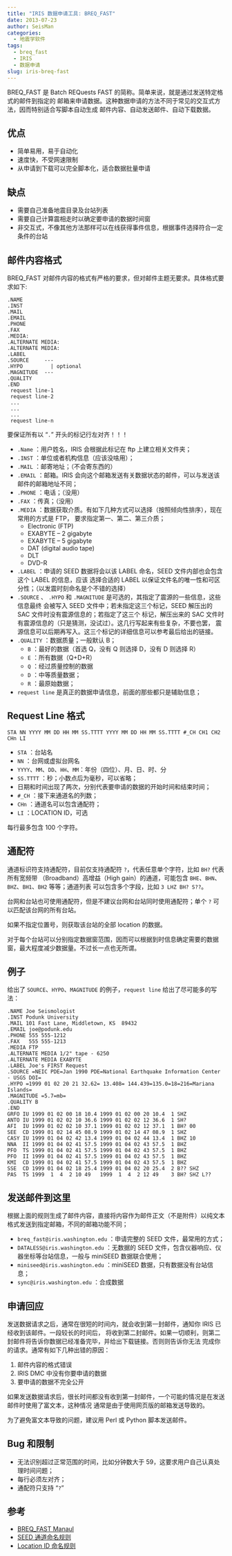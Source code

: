 ```yaml
---
title: "IRIS 数据申请工具: BREQ_FAST"
date: 2013-07-23
author: SeisMan
categories:
  - 地震学软件
tags:
  - breq_fast
  - IRIS
  - 数据申请
slug: iris-breq-fast
---
```


BREQ\_FAST 是 Batch REQuests FAST 的简称。简单来说，就是通过发送特定格式的邮件到指定的
邮箱来申请数据。这种数据申请的方法不同于常见的交互式方法，因而特别适合写脚本自动生成
邮件内容、自动发送邮件、自动下载数据。

<!--more-->

## 优点

-   简单易用，易于自动化
-   速度快，不受网速限制
-   从申请到下载可以完全脚本化，适合数据批量申请

## 缺点

-   需要自己准备地震目录及台站列表
-   需要自己计算震相走时以确定要申请的数据时间窗
-   非交互式，不像其他方法那样可以在线获得事件信息，根据事件选择符合一定条件的台站

## 邮件内容格式

BREQ\_FAST 对邮件内容的格式有严格的要求，但对邮件主题无要求。具体格式要求如下:

    .NAME
    .INST
    .MAIL
    .EMAIL
    .PHONE
    .FAX
    .MEDIA:
    .ALTERNATE MEDIA:
    .ALTERNATE MEDIA:
    .LABEL
    .SOURCE     ---
    .HYPO         | optional
    .MAGNITUDE  ---
    .QUALITY
    .END
     request line-1
     request line-2
     ...
     ...
     ...
     request line-n

要保证所有以 “`.`” 开头的标记行左对齐！！！

-   `.Name` ：用户姓名，IRIS 会根据此标记在 ftp 上建立相关文件夹；
-   `.INST` ：单位或者机构信息（应该没啥用）；
-   `.MAIL` ：邮寄地址；（不会寄东西的）
-   `.EMAIL` ：邮箱。IRIS 会向这个邮箱发送有关数据状态的邮件，可以与发送该邮件的邮箱地址不同；
-   `.PHONE` ：电话；（没用）
-   `.FAX` ：传真；（没用）
-   `.MEDIA` ：数据获取介质。有如下几种方式可以选择（按照倾向性排序），现在常用的方式是 FTP，
    要求指定第一、第二、第三介质；
    -   Electronic (FTP)
    -   EXABYTE – 2 gigabyte
    -   EXABYTE – 5 gigabyte
    -   DAT (digital audio tape)
    -   DLT
    -   DVD-R
-   `.LABEL` ：申请的 SEED 数据将会以该 LABEL 命名，SEED 文件内部也会包含这个 LABEL 的信息，应该
    选择合适的 LABEL 以保证文件名的唯一性和可区分性；（以发震时刻命名是个不错的选择）
-   `.SOURCE` 、 `.HYPO` 和 `.MAGNITUDE`  是可选的，其指定了震源的一些信息，这些信息最终
    会被写入 SEED 文件中；若未指定这三个标记，SEED 解压出的 SAC 文件时没有震源信息的；若指定了这三个
    标记，解压出来的 SAC 文件时有震源信息的（只是猜测，没试过）。这几行写起来有些复杂，不要也罢，
    震源信息可以后期再写入。这三个标记的详细信息可以参考最后给出的链接。
-   `.QUALITY` ：数据质量；一般默认 B；
    -   `B` ：最好的数据（首选 Q，没有 Q 则选择 D，没有 D 则选择 R）
    -   `E` ：所有数据（Q+D+R）
    -   `Q` ：经过质量控制的数据
    -   `D` ：中等质量数据；
    -   `R` ：最原始数据；
-   `request line` 是真正的数据申请信息，前面的那些都只是辅助信息；

## Request Line 格式

    STA NN YYYY MM DD HH MM SS.TTTT YYYY MM DD HH MM SS.TTTT #_CH CH1 CH2 CHn LI

-   `STA` ：台站名
-   `NN` ：台网或虚拟台网名
-   `YYYY`、`MM`、`DD`、`HH`、`MM`：年份（四位）、月、日、时、分
-   `SS.TTTT` ：秒；小数点后为毫秒，可以省略；
-   日期和时间出现了两次，分别代表要申请的数据的开始时间和结束时间；
-   `#_CH` ：接下来通道名的列数；
-   `CHn` ：通道名可以包含通配符；
-   `LI` ：LOCATION ID，可选

每行最多包含 100 个字符。

## 通配符

通道标识符支持通配符，目前仅支持通配符 `?`，代表任意单个字符，比如 `BH?` 代表所有宽频带
（Broadband）高增益（High gain）的通道，可能包含 `BHE`、`BHN`、`BHZ`、`BH1`、`BH2` 等等；通道列表
可以包含多个字段，比如 `3 LHZ BH? S??`。

台网和台站也可使用通配符，但是不建议台网和台站同时使用通配符；单个 `?` 可以匹配该台网的所有台站。

如果不指定位置号，则获取该台站的全部 location 的数据。

对于每个台站可以分别指定数据窗范围，因而可以根据到时信息确定需要的数据窗，最大程度减少数据量。不过长一点也无所谓。

## 例子

给出了 `SOURCE`、`HYPO`、`MAGNITUDE` 的例子，`request line` 给出了尽可能多的写法：

    .NAME Joe Seismologist
    .INST Podunk University
    .MAIL 101 Fast Lane, Middletown, KS  89432
    .EMAIL joe@podunk.edu
    .PHONE 555 555-1212
    .FAX   555 555-1213
    .MEDIA FTP
    .ALTERNATE MEDIA 1/2" tape - 6250
    .ALTERNATE MEDIA EXABYTE
    .LABEL Joe's FIRST Request
    .SOURCE =NEIC PDE=Jan 1990 PDE=National Earthquake Information Center - USGS DOI=
    .HYPO =1999 01 02 20 21 32.62= 13.408= 144.439=135.0=18=216=Mariana Islands=
    .MAGNITUDE =5.7=mb=
    .QUALITY B
    .END
    GRFO IU 1999 01 02 00 18 10.4 1999 01 02 00 20 10.4  1 SHZ
    ANTO IU 1999 01 02 02 10 36.6 1999 01 02 02 12 36.6  1 SH?
    AFI  IU 1999 01 02 02 10 37.1 1999 01 02 02 12 37.1  1 BH? 00
    SEE  CD 1999 01 02 14 45 08.9 1999 01 02 14 47 08.9  1 SHZ
    CASY IU 1999 01 04 02 42 13.4 1999 01 04 02 44 13.4  1 BHZ 10
    NNA  II 1999 01 04 02 41 57.5 1999 01 04 02 43 57.5  1 BHZ
    PFO  TS 1999 01 04 02 41 57.5 1999 01 04 02 43 57.5  1 BHZ
    PFO  II 1999 01 04 02 41 57.5 1999 01 04 02 43 57.5  1 BHZ
    KMI  CD 1999 01 04 02 41 57.5 1999 01 04 02 43 57.5  1 BHZ
    SSE  CD 1999 01 04 02 18 25.4 1999 01 04 02 20 25.4  2 B?? SHZ
    PAS  TS 1999  1  4  2 10 49   1999  1  4  2 12 49    3 BH? SHZ L??

## 发送邮件到这里

根据上面的规则生成了邮件内容，直接将内容作为邮件正文（不是附件）以纯文本格式发送到指定邮箱，不同的邮箱功能不同；

-   `breq_fast@iris.washington.edu` ：申请完整的 SEED 文件，最常用的方式；
-   `DATALESS@iris.washington.edu`  ：无数据的 SEED 文件，包含仪器响应、仪器坐标等台站信息，一般与 miniSEED 数据联合使用；
-   `miniseed@iris.washington.edu`  ：miniSEED 数据，只有数据没有台站信息；
-   `sync@iris.washington.edu` ：合成数据

## 申请回应

发送数据请求之后，通常在很短的时间内，就会收到第一封邮件，通知你 IRIS 已经收到该邮件。一段较长的时间后，
将收到第二封邮件。如果一切顺利，则第二封邮件将告诉你数据已经准备完毕，并给出下载链接。否则则告诉你无法
完成你的请求。通常有如下几种出错的原因：

1.  邮件内容的格式错误
2.  IRIS DMC 中没有你要申请的数据
3.  要申请的数据不完全公开

如果发送数据请求后，很长时间都没有收到第一封邮件，一个可能的情况是在发送邮件时使用了富文本，这种情况
通常是由于使用网页版的邮箱发送导致的。

为了避免富文本导致的问题，建议用 Perl 或 Python 脚本发送邮件。

## Bug 和限制

-   无法识别超过正常范围的时间，比如分钟数大于 59，这要求用户自己认真处理时间问题；
-   每行必须左对齐；
-   通配符只支持 “`?`”

## 参考

- [BREQ_FAST Manaul](http://www.iris.edu/dms/nodes/dmc/manuals/breq_fast/)
- [SEED 通道命名规则](http://www.iris.edu/manuals/SEED_appA.htm)
- [Location ID 命名规则](http://www.iris.edu/dms/newsletter/vol1/no1/specification-of-seismograms-the-location-identifier/)
